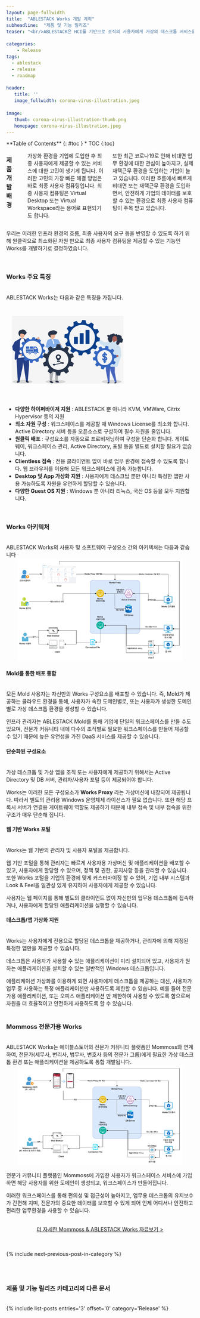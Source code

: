 ```yaml
---
layout: page-fullwidth
title:  "ABLESTACK Works 개발 계획"
subheadline:  "제품 및 기능 릴리즈"
teaser: "<br/>ABLESTACK은 HCI를 기반으로 조직의 사용자에게 가상의 데스크톱 서비스를 제공할 수 있도록 Mold를 통해 관련 구성요소를 자동으로 배포하고, 가상 데스크톱 관리자가 직접 가상머신을 생성, 사용자에게 할당할 수 있도록 하는 기능을 가진 Works를 2021년 9월 중으로 개발 완료하여 릴리즈할 예정입니다."

categories:
    - Release
tags:
  - ablestack
  - release
  - roadmap

header:
   title: ''
   image_fullwidth: corona-virus-illustration.jpeg

image:
   thumb: corona-virus-illustration-thumb.png
   homepage: corona-virus-illustration.jpeg
---
```


<div class="row">
<div class="medium-4 medium-push-8 columns" markdown="1">
  <div class="panel radius" markdown="1">
  **Table of Contents**
  {: #toc }
  *  TOC
  {:toc}
  </div>
</div><!-- /.medium-4.columns -->

<div class="medium-8 medium-pull-4 columns" markdown="1">

### 제품 개발 배경
<br/>
<div class="row">
   <div class="medium-12 columns">
      <p>
        가상화 환경을 기업에 도입한 후 최종 사용자에게 제공할 수 있는 서비스에 대한 고민이 생기게 됩니다. 이러한 고민의 가장 빠른 해결 방법은 바로 최종 사용자 컴퓨팅입니다. 최종 사용자 컴퓨팅은 Virtual Desktop 또는 Virtual Workspace라는 용어로 표현되기도 합니다. 
      </p>
      <p>
        또한 최근 코로나19로 인해 비대면 업무 환경에 대한 관심이 높아지고, 실제 재택근무 환경을 도입하는 기업이 늘고 있습니다. 이러한 흐름에서 빠르게 비대면 또는 재택근무 환경을 도입하면서, 안전하게 기업의 데이터를 보호할 수 있는 환경으로 최종 사용자 컴퓨팅이 주목 받고 있습니다. 
      </p>
  </div>
</div>

</div>
</div>

<div class="row">
   <div class="medium-12 columns">
      <p>
        우리는 이러한 인프라 환경의 흐름, 최종 사용자의 요구 등을 반영할 수 있도록 하기 위해 원클릭으로 최소화된 자원 만으로 최종 사용자 컴퓨팅을 제공할 수 있는 기능인 Works를 개발하기로 결정하였습니다. 
      </p>
   </div>
</div>
<br/>


### Works 주요 특징
<br/>
ABLESTACK Works는 다음과 같은 특징을 가집니다.

<div class="row">
  <div class="medium-4 column" style="padding:40px 15px">
    <img src="/images/last-mile-delivery-cost-main.png">
  </div>
  <div class="medium-8 column">
    <p>
      <ul>
        <li><b>다양한 하이퍼바이저 지원</b> : ABLESTACK 뿐 아니라 KVM, VMWare, Citrix Hypervisor 등의 지원</li>
        <li><b>최소 자원 구성</b> : 워크스페이스를 제공할 때 Windows License를 최소화 합니다. Active Directory 서버 등을 오픈소스로 구성하여 필수 자원을 줄입니다.</li>
        <li><b>원클릭 배포</b> : 구성요소를 자동으로 프로비저닝하여 구성을 단순화 합니다. 게이트웨이, 워크스페이스 관리, Active Directory, 포털 등을 별도로 설치할 필요가 없습니다.</li>
        <li><b>Clientless 접속</b> : 전용 클라이언트 없이 바로 업무 환경에 접속할 수 있도록 합니다. 웹 브라우저를 이용해 모든 워크스페이스에 접속 가능합니다.</li>
        <li><b>Desktop 및 App 가상화 지원</b> : 사용자에게 데스크탑 뿐만 아니라 특정한 앱만 사용 가능하도록 자원을 유연하게 할당할 수 있습니다. </li>
        <li><b>다양한 Guest OS 지원</b> : Windows 뿐 아니라 리눅스, 국산 OS 등을 모두 지원합니다.</li>
      </ul>
    </p>
  </div>
</div>

<br/>

### Works 아키텍처
<br/>
ABLESTACK Works의 사용자 및 소프트웨어 구성요소 간의 아키텍처는 다음과 같습니다 

<div class="row">
  <div class="medium-12 column" style="padding:0 30px; text-align: center;">
    <img src="/images/ablestack-works-architecture.png">
  </div>
</div>

#### Mold를 통한 배포 통합
<br/>
모든 Mold 사용자는 자신만의 Works 구성요소를 배포할 수 있습니다. 즉, Mold가 제공하는 클라우드 환경을 통해, 사용자가 속한 도메인별로, 또는 사용자가 생성한 도메인별로 가상 데스크톱 환경을 생성할 수 있습니다. 

인프라 관리자는 ABLESTACK Mold를 통해 기업에 단일의 워크스페이스를 만들 수도 있으며, 전문가 커뮤니티 내에 다수의 조직별로 필요한 워크스페이스를 만들어 제공할 수 있기 때문에 높은 유연성을 가진 DaaS 서비스를 제공할 수 있습니다. 

#### 단순화된 구성요소
<br/>
가상 데스크톱 및 가상 앱을 조직 또는 사용자에게 제공하기 위해서는 Active Directory 및 DB 서버, 관리자/사용자 포털 등이 제공되어야 합니다. 

Works는 이러한 모든 구성요소가 **Works Proxy** 라는 가상머신에 내장되어 제공됩니다. 따라서 별도의 관리용 Windows 운영체제 라이선스가 필요 없습니다. 또한 해당 프록시 서버가 연결용 게이트웨이 역할도 제공하기 때문에 내부 접속 및 내부 접속을 위한 구조가 매우 단순해 집니다. 

#### 웹 기반 Works 포털
<br/>
Works는 웹 기반의 관리자 및 사용자 포털을 제공합니다. 

웹 기반 포털을 통해 관리자는 빠르게 사용자용 가상머신 및 애플리케이션을 배포할 수 있고, 사용자에게 할당할 수 있으며, 정책 및 권한, 공지사항 등을 관리할 수 있습니다. 또한 Works 포털을 기업의 환경에 맞게 커스터마이징 할 수 있어, 기업 내부 시스템과 Look & Feel을 일관성 있게 유지하여 사용자에게 제공할 수 있습니다. 

사용자는 웹 페이지를 통해 별도의 클라이언트 없이 자신만의 업무용 데스크톱에 접속하거나, 사용자에게 할당된 애플리케이션을 실행할 수 있습니다. 

#### 데스크톱/앱 가상화 지원
<br/>
Works는 사용자에게 전용으로 할당된 데스크톱을 제공하거나, 관리자에 의해 지정된 특정한 앱만을 제공할 수 있습니다. 

데스크톱은 사용자가 사용할 수 있는 애플리케이션이 미리 설치되어 있고, 사용자가 원하는 애플리케이션을 설치할 수 있는 일반적인 Windows 데스크톱입니다. 

애플리케이션 가상화를 이용하게 되면 사용자에게 데스크톱을 제공하는 대신, 사용자가 업무 중 사용하는 특정 애플리케이션만 사용하도록 제한할 수 있습니다. 예를 들어 전문가용 애플리케이션, 또는 오피스 애플리케이션 만 제한하여 사용할 수 있도록 함으로써 자원을 더 효율적이고 안전하게 사용하도록 할 수 있습니다. 
<br/><br/>

### Mommoss 전문가용 Works
<br/>
ABLESTACK Works는 에이블스토어의 전문가 커뮤니티 플랫폼인 Mommoss와 연계하여, 전문가(세무사, 변리사, 법무사, 변호사 등의 전문가 그룹)에게 필요한 가상 데스크톱 환경 또는 애플리케이션을 제공하도록 통합 개발됩니다. 

<div class="row">
  <div class="medium-12 column" style="padding:0 30px; text-align: center;">
    <img src="/images/ablestack-works-mommoss.png">
  </div>
</div>

전문가 커뮤니티 플랫폼인 Mommoss에 가입한 사용자가 워크스페이스 서비스에 가입하면 해당 사용자를 위한 도메인이 생성되고, 워크스페이스가 만들어집니다. 

이러한 워크스페이스를 통해 편의성 및 접근성이 높아지고, 업무용 데스크톱의 유지보수가 간편해 지며, 전문가의 중요한 데이터를 보호할 수 있게 되어 언제 어디서나 안전하고 편리한 업무환경을 사용할 수 있습니다. 

<br/>
<div class="row" style="text-align: center;">
  <a class="button center r15 small radius" href="/assets/files/ablestack-works-mommoss.pdf" target="_blank">더 자세한 Mommoss & ABLESTACK Works 자료보기 &gt;</a>
</div>

<br/><br/>
{% include next-previous-post-in-category %}

<br/><br/>
<h3>제품 및 기능 릴리즈 카테고리의 다른 문서</h3>
<br/>
{% include list-posts entries='3' offset='0' category='Release' %}